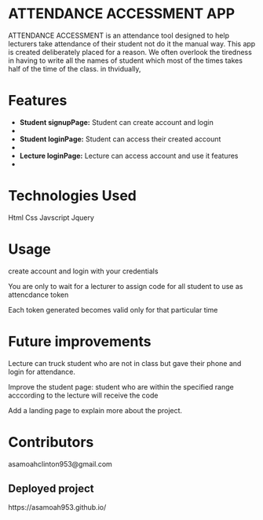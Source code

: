 <html>
<h1>ATTENDANCE ACCESSMENT APP</h1>
<p>ATTENDANCE ACCESSMENT is an attendance tool designed to help lecturers take attendance of their student not do it the manual way.
This app is created deliberately placed for a reason. We often overlook the tiredness in having to write all the names of student 
which most of the times takes half of the time of the class.  
in thvidually,
</p>
<h1>Features</h1>
<ul>
  <li><b>Student signupPage:</b> Student can create account and login<li>
  <li><b>Student loginPage:</b> Student can access their created account<li>
  <li><b>Lecture loginPage:</b> Lecture can access account and use it features<li>


</ul>
<h1>Technologies Used</h1>
<p>Html Css Javscript Jquery</p>
<h1>Usage</h1>
<p>create account and login with your credentials</p>
<p>You are only to wait for a lecturer to assign code for all student to use as attencdance token</p>
<p>Each token generated becomes valid only for that particular time</p>
<h1>Future improvements</h1>
<p>Lecture can truck student who are not in class but gave their phone and login for attendance.</p>
<p>Improve the student page: student who are within the specified range acccording to the lecture will receive the code</p>
<p>Add a landing page to explain more about the project.</p>
<h1>Contributors</h1>
<p>asamoahclinton953@gmail.com</p>
<h2>Deployed project</h2>
<p>https://asamoah953.github.io/</p>
